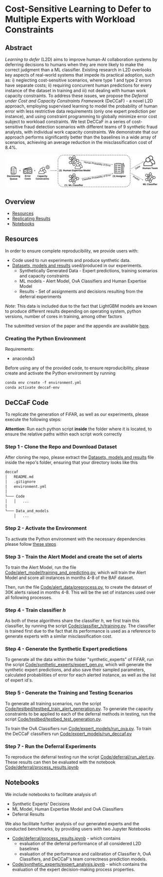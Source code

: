 
  
# Cost-Sensitive Learning to Defer to Multiple Experts with Workload Constraints

## Abstract

*Learning to defer* (L2D) aims to improve human-AI collaboration systems by deferring decisions to humans when they are more likely to make the correct judgment than a ML classifier. Existing research in L2D overlooks key aspects of real-world systems that impede its practical adoption, such as: i) neglecting cost-sensitive scenarios, where type 1 and type 2 errors have separate costs; ii) requiring concurrent human predictions for every instance of the dataset in training and iii) not dealing with human work capacity constraints. To address these issues, we propose the *Deferral under Cost and Capacity Constraints Framework* (DeCCaF) - a novel L2D approach, employing supervised learning to model the probability of human error with less restrictive data requirements (only one expert prediction per instance), and using constraint programming to globally minimize error cost subject to workload constraints. We test DeCCaF in a series of cost-sensitive fraud detection scenarios with different teams of 9 synthetic fraud analysts, with individual work capacity constraints. We demonstrate that our approach performs significantly better than the baselines in a wide array of scenarios, achieving an average reduction in the misclassification cost of 8.4%.

![alt text](Images/main_scheme.png)
## Overview

* [Resources](#Resources)
* [Replicating Results](#Replicating-Results)
* [Notebooks](#Notebooks)

## Resources
In order to ensure complete reproducibility, we provide users with:

* Code used to run experiments and produce synthetic data.
* [Datasets, models and results](https://drive.google.com/file/d/1R6NgMgLd4wrRiQz5WrZUzFx0ljCHgDZl/view) used/produced in our experiments.
   * Synthetically Generated Data - Expert predictions, training scenarios and capacity constraints
   * ML models - Alert Model, OvA Classifiers and Human Expertise Model
   * Results - Set of assignments and decisions resulting from the deferral experiments

*Note*: This data is included due to the fact that LightGBM models are known to produce different results depending on operating system, python versions, number of cores in training, among other factors

The submitted version of the paper and the appendix are available [here](Documents/paper.pdf).

### Creating the Python Environment

Requirements:
* anaconda3
  
Before using any of the provided code, to ensure reproducibility, please create and activate the Python environment by running

```
conda env create -f environment.yml
conda activate deccaf-env
```

## DeCCaF Code

To replicate the generation of FiFAR, as well as our experiments, please execute the following steps:

**Attention**: Run each python script **inside** the folder where it is located, to ensure the relative paths within each script work correctly

### Step 1 - Clone the Repo and Download Dataset
After cloning the repo, please extract the [Datasets, models and results](https://drive.google.com/file/d/1R6NgMgLd4wrRiQz5WrZUzFx0ljCHgDZl/view) file inside the repo's folder, ensuring that your directory looks like this

```
deccaf
│   README.md
│   .gitignore  
│   environment.yml
│
└─── Code
│   │   ...
│   
└─── Data_and_models
    │   ...
```

### Step 2 - Activate the Environment
To activate the Python environment with the necessary dependencies please follow [these steps](#Creating-the-Python-Environment)

### Step 3 - Train the Alert Model and create the set of alerts
To train the Alert Model, run the file [Code/alert_model/training_and_predicting.py](Code/alert_model/training_and_predicting.py), which will train the Alert Model and score all instances in months 4-8 of the BAF dataset.

Then, run the file [Code/alert_data/preprocess.py](Code/alert_data/preprocess.py), to create the dataset of 30K alerts raised in months 4-8. This will be the set of instances used over all following processes.

### Step 4 - Train classifier *h*
As both of these algorithms share the classifier *h*, we first train this classifier, by running the script [Code/classifier_h/training.py](Code/classifier_h/training.py).
The classifier is trained first due to the fact that its performance is used as a reference to generate experts with a similar misclassification cost.

### Step 4 - Generate the Synthetic Expert predictions
To generate all the data within the folder "synthetic_experts" of FiFAR, run the script [Code/synthetic_experts/expert_gen.py](Code/synthetic_experts/expert_gen.py), which will generate the synthetic expert predictions, and also save their sampled parameters, calculated probabilities of error for each alerted instance, as well as the list of expert id's.

### Step 5 - Generate the Training and Testing Scenarios
To generate all training scenarios, run the script [Code/testbed/testbed_train_alert_generation.py](Code/testbed/testbed_train_alert_generation.py).
To generate the capacity constraints to be applied to each of the deferral methods in testing, run the script [Code/testbed/testbed_test_generation.py](Code/testbed/testbed_test_generation.py).

To train the OvA Classifiers run [Code/expert_models/run_ova.py](Code/expert_models/run_ova.py). 
To train the DeCCaF classifiers run [Code/expert_models/run_deccaf.py](Code/expert_models/run_deccaf.py)

### Step 7 - Run the Deferral Experiments

To reproduce the deferral testing run the script [Code/deferral/run_alert.py](Code/deferral/run_alert.py). These results can then be evaluated with the notebook [Code/deferral/process_results.ipynb](Code/deferral/process_results.ipynb)

## Notebooks

We include notebooks to facilitate analysis of:

* Synthetic Experts' Decisions
* ML Model, Human Expertise Model and OvA Classifiers
* Deferral Results

We also facilitate further analysis of our generated experts and the conducted benchmarks, by providing users with two Jupyter Notebooks
* [Code/deferral/process_results.ipynb](Code/deferral/process_results.ipynb) - which contains
  * evaluation of the deferral performance of all considered L2D baselines
  * evaluation of the performance and calibration of Classifier *h*, OvA Classifiers, and DeCCaF's team correctness prediction models.
* [Code/synthetic_experts/expert_analysis.ipynb](Code/synthetic_experts/expert_analysis.ipynb) - which contains the evaluation of the expert decision-making process properties.
